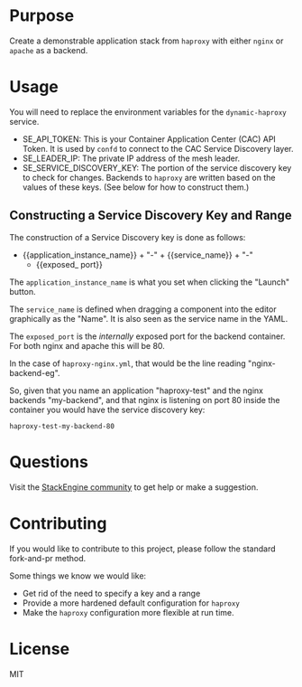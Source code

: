 # Purpose

Create a demonstrable application stack from `haproxy` with either `nginx` or 
`apache` as a backend.

# Usage

You will need to replace the environment variables for the `dynamic-haproxy` 
service.  

* SE_API_TOKEN:  This is your Container Application Center (CAC) API Token. 
  It is used by `confd` to connect to the CAC Service Discovery layer.
* SE_LEADER_IP: The private IP address of the mesh leader.  
* SE_SERVICE_DISCOVERY_KEY: The portion of the service discovery 
  key to check for changes. Backends to `haproxy` are written based on 
  the values of these keys. (See below for how to construct them.)

## Constructing a Service Discovery Key and Range

The construction of a Service Discovery key is done as follows:

* {{application_instance_name}} + "-" + {{service_name}} + "-" 
  + {{exposed_ port}} 

The `application_instance_name` is what you set when clicking the
"Launch" button.

The `service_name` is defined when dragging a component into the editor 
graphically as the "Name".  It is also seen as the service name in the YAML.

The `exposed_port` is the _internally_ exposed port for the backend container. 
For both nginx and apache this will be 80.   

In the case of `haproxy-nginx.yml`, that would be the line reading 
"nginx-backend-eg".

So, given that you name an application "haproxy-test" and the nginx backends
"my-backend", and that nginx is listening on port 80 inside the container you 
would have the service discovery key:

`haproxy-test-my-backend-80` 

# Questions

Visit the [StackEngine community](http://community.stackengine.com) 
to get help or make a suggestion. 

# Contributing

If you would like to contribute to this project, please follow the standard
fork-and-pr method.  

Some things we know we would like:

* Get rid of the need to specify a key and a range
* Provide a more hardened default configuration for `haproxy`
* Make the `haproxy` configuration more flexible at run time.

# License

MIT